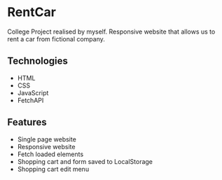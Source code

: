 # RentCar
College Project realised by myself.
Responsive website that allows us to rent a car from fictional company.

## Technologies
- HTML  
- CSS  
- JavaScript  
- FetchAPI  

## Features
- Single page website  
- Responsive website  
- Fetch loaded elements  
- Shopping cart and form saved to LocalStorage  
- Shopping cart edit menu  
